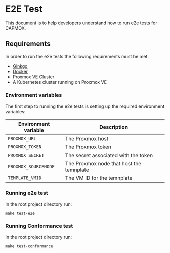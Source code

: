 # E2E Test

This document is to help developers understand how to run e2e tests for CAPMOX.

## Requirements

In order to run the e2e tests the following requirements must be met:

* [Ginkgo](https://github.com/onsi/ginkgo)
* [Docker](https://www.docker.com/)
* Proxmox VE Cluster
* A Kubernetes cluster running on Proxmox VE

### Environment variables

The first step to running the e2e tests is setting up the required environment variables:

| Environment variable              | Description                              |
| --------------------------------- |------------------------------------------|
| `PROXMOX_URL`       | The Proxmox host                         |
| `PROXMOX_TOKEN`  | The Proxmox token                        |
| `PROXMOX_SECRET`           | The secret associated with the token     |
| `PROXMOX_SOURCENODE`           | The Proxmox node that host the temnplate |
| `TEMPLATE_VMID`           | The VM ID for the temnplate              |

### Running e2e test

In the root project directory run:

```
make test-e2e
```

### Running Conformance test

In the root project directory run:

```
make test-conformance
```
